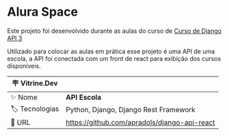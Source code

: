 # Alura Space

Este projeto foi desenvolvido durante as aulas do curso de [Curso de Django API 3](https://cursos.alura.com.br/course/api-django-3-versionamento-cabecalhos-cors) 
<p></p>
Utilizado para colocar as aulas em prática esse projeto é uma API de uma escola, a API foi conectada com um front de react para exibição dos cursos disponíveis.
<p></p>

| :placard: Vitrine.Dev |     |
| -------------  | --- |
| :sparkles: Nome        | **API Escola**
| :label: Tecnologias | Python, Django, Django Rest Framework
| :rocket: URL         | https://github.com/apradols/django-api-react

